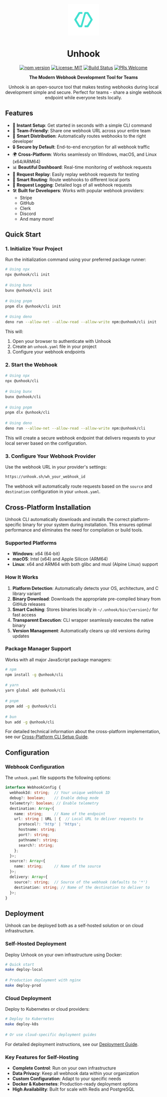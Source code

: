 <div align="center">

<img src="https://raw.githubusercontent.com/unhook-sh/unhook/main/apps/web-app/public/logo.svg" alt="Unhook Logo" width="100" height="100" />

# Unhook

[![npm version](https://img.shields.io/npm/v/@unhook/cli.svg)](https://www.npmjs.com/package/@unhook/cli)
[![License: MIT](https://img.shields.io/badge/License-MIT-yellow.svg)](https://opensource.org/licenses/MIT)
[![Build Status](https://img.shields.io/github/actions/workflow/status/unhook-sh/unhook/vscode-extension-release.yml?branch=main)](https://github.com/unhook-sh/unhook/actions/workflows/vscode-extension-release.yml)
[![PRs Welcome](https://img.shields.io/badge/PRs-welcome-brightgreen.svg)](CONTRIBUTING.md)

</div>

<p align="center">
  <strong>The Modern Webhook Development Tool for Teams</strong>
</p>

<p align="center">
  Unhook is an open-source tool that makes testing webhooks during local development simple and secure. Perfect for teams - share a single webhook endpoint while everyone tests locally.
</p>

## Features

- 🚀 **Instant Setup**: Get started in seconds with a simple CLI command
- 👥 **Team-Friendly**: Share one webhook URL across your entire team
- 🔀 **Smart Distribution**: Automatically routes webhooks to the right developer
- 🔒 **Secure by Default**: End-to-end encryption for all webhook traffic
- 🌍 **Cross-Platform**: Works seamlessly on Windows, macOS, and Linux (x64/ARM64)
- 📊 **Beautiful Dashboard**: Real-time monitoring of webhook requests
- 🔄 **Request Replay**: Easily replay webhook requests for testing
- 🎯 **Smart Routing**: Route webhooks to different local ports
- 📝 **Request Logging**: Detailed logs of all webhook requests
- 🛠️ **Built for Developers**: Works with popular webhook providers:
  - Stripe
  - GitHub
  - Clerk
  - Discord
  - And many more!

## Quick Start

### 1. Initialize Your Project

Run the initialization command using your preferred package runner:

```bash
# Using npx
npx @unhook/cli init

# Using bunx
bunx @unhook/cli init

# Using pnpm
pnpm dlx @unhook/cli init

# Using deno
deno run --allow-net --allow-read --allow-write npm:@unhook/cli init
```

This will:
1. Open your browser to authenticate with Unhook
2. Create an `unhook.yaml` file in your project
3. Configure your webhook endpoints

### 2. Start the Webhook

```bash
# Using npx
npx @unhook/cli

# Using bunx
bunx @unhook/cli

# Using pnpm
pnpm dlx @unhook/cli

# Using deno
deno run --allow-net --allow-read --allow-write npm:@unhook/cli
```

This will create a secure webhook endpoint that delivers requests to your local server based on the configuration.

### 3. Configure Your Webhook Provider

Use the webhook URL in your provider's settings:

```bash
https://unhook.sh/wh_your_webhook_id
```

The webhook will automatically route requests based on the `source` and `destination` configuration in your `unhook.yaml`.

## Cross-Platform Installation

Unhook CLI automatically downloads and installs the correct platform-specific binary for your system during installation. This ensures optimal performance and eliminates the need for compilation or build tools.

### Supported Platforms

- **Windows**: x64 (64-bit)
- **macOS**: Intel (x64) and Apple Silicon (ARM64)
- **Linux**: x64 and ARM64 with both glibc and musl (Alpine Linux) support

### How It Works

1. **Platform Detection**: Automatically detects your OS, architecture, and C library variant
2. **Binary Download**: Downloads the appropriate pre-compiled binary from GitHub releases
3. **Smart Caching**: Stores binaries locally in `~/.unhook/bin/{version}/` for fast access
4. **Transparent Execution**: CLI wrapper seamlessly executes the native binary
5. **Version Management**: Automatically cleans up old versions during updates

### Package Manager Support

Works with all major JavaScript package managers:

```bash
# npm
npm install -g @unhook/cli

# yarn
yarn global add @unhook/cli

# pnpm
pnpm add -g @unhook/cli

# bun
bun add -g @unhook/cli
```

For detailed technical information about the cross-platform implementation, see our [Cross-Platform CLI Setup Guide](https://docs.unhook.sh/cross-platform-setup).

## Configuration

### Webhook Configuration

The `unhook.yaml` file supports the following options:

```typescript
interface WebhookConfig {
  webhookId: string;  // Your unique webhook ID
  debug?: boolean;    // Enable debug mode
  telemetry?: boolean; // Enable telemetry
  destination: Array<{
    name: string;     // Name of the endpoint
    url: string | URL | {  // Local URL to deliver requests to
      protocol?: 'http' | 'https';
      hostname: string;
      port?: string;
      pathname?: string;
      search?: string;
    };
  }>;
  source?: Array<{
    name: string;     // Name of the source
  }>;
  delivery: Array<{
    source?: string;  // Source of the webhook (defaults to '*')
    destination: string; // Name of the destination to deliver to
  }>;
}
```

## Deployment

Unhook can be deployed both as a self-hosted solution or on cloud infrastructure.

### Self-Hosted Deployment

Deploy Unhook on your own infrastructure using Docker:

```bash
# Quick start
make deploy-local

# Production deployment with nginx
make deploy-prod
```

### Cloud Deployment

Deploy to Kubernetes or cloud providers:

```bash
# Deploy to Kubernetes
make deploy-k8s

# Or use cloud-specific deployment guides
```

For detailed deployment instructions, see our [Deployment Guide](docs/DEPLOYMENT.md).

### Key Features for Self-Hosting

- **Complete Control**: Run on your own infrastructure
- **Data Privacy**: Keep all webhook data within your organization
- **Custom Configuration**: Adapt to your specific needs
- **Docker & Kubernetes**: Production-ready deployment options
- **High Availability**: Built for scale with Redis and PostgreSQL